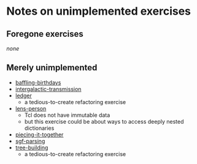 # Notes on unimplemented exercises

## Foregone exercises

_none_

## Merely unimplemented

* [baffling-birthdays]
* [intergalactic-transmission]
* [ledger]
    - a tedious-to-create refactoring exercise
* [lens-person]
    - Tcl does not have immutable data
    - but this exercise could be about ways to access deeply nested dictionaries
* [piecing-it-together]
* [sgf-parsing]
* [tree-building]
    - a tedious-to-create refactoring exercise

[baffling-birthdays]: https://github.com/exercism/problem-specifications/tree/main/exercises/baffling-birthdays
[intergalactic-transmission]: https://github.com/exercism/problem-specifications/tree/main/exercises/intergalactic-transmission
[ledger]: https://github.com/exercism/problem-specifications/tree/main/exercises/ledger
[lens-person]: https://github.com/exercism/problem-specifications/tree/main/exercises/lens-person
[piecing-it-together]: https://github.com/exercism/problem-specifications/tree/main/exercises/piecing-it-together
[sgf-parsing]: https://github.com/exercism/problem-specifications/tree/main/exercises/sgf-parsing
[tree-building]: https://github.com/exercism/problem-specifications/tree/main/exercises/tree-building
